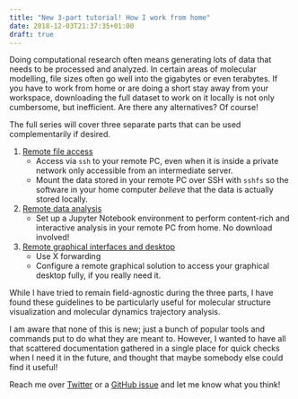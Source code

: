 ```yaml
---
title: "New 3-part tutorial! How I work from home"
date: 2018-12-03T21:37:35+01:00
draft: true
---
```


Doing computational research often means generating lots of data that needs to be processed and analyzed. In certain areas of molecular modelling, file sizes often go well into the gigabytes or even terabytes. If you have to work from home or are doing a short stay away from your workspace, downloading the full dataset to work on it locally is not only cumbersome, but inefficient. Are there any alternatives? Of course!

<!--more-->

The full series will cover three separate parts that can be used complementarily if desired.

1. [Remote file access](/tutorials/remote-data-access)
    - Access via `ssh` to your remote PC, even when it is inside a private network only accessible from an intermediate server.
    - Mount the data stored in your remote PC over SSH with `sshfs` so the software in your home computer _believe_ that the data is actually stored locally.
2. [Remote data analysis](/tutorials/remote-data-analysis)
    - Set up a Jupyter Notebook environment to perform content-rich and interactive analysis in your remote PC from home. No download involved!
3. [Remote graphical interfaces and desktop](/tutorials/remote-graphical-access)
    - Use X forwarding
    - Configure a remote graphical solution to access your graphical desktop fully, if you really need it.

While I have tried to remain field-agnostic during the three parts, I have found these guidelines to be particularly useful for molecular structure visualization and molecular dynamics trajectory analysis.

I am aware that none of this is new; just a bunch of popular tools and commands put to do what they are meant to. However, I wanted to have all that scattered documentation gathered in a single place for quick checks when I need it in the future, and thought that maybe somebody else could find it useful!

Reach me over [Twitter](https://twitter.com/jaime_rgp) or a [GitHub issue](https://github.com/jaimergp/rjaime/issues) and let me know what you think!
